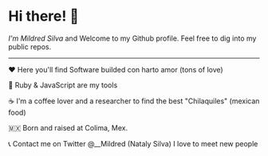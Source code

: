 # Hi there! 👋
*I'm Mildred Silva* and Welcome to my Github profile. Feel free to dig into my public repos.

---
♥️ Here you'll find Software builded con harto amor (tons of love)

🚀 Ruby & JavaScript are my tools 

☕ I'm a coffee lover and a researcher to find the best "Chilaquiles" (mexican food)

🇲🇽 Born and raised at Colima, Mex. 

📞 Contact me on Twitter @__Mildred (Nataly Silva) I love to meet new people
